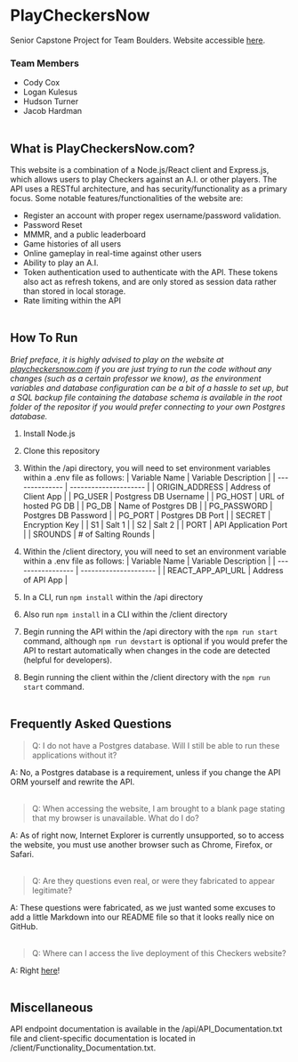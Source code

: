 # PlayCheckersNow

Senior Capstone Project for Team Boulders.
Website accessible [here](https://playcheckersnow.com/).

### Team Members
- Cody Cox
- Logan Kulesus
- Hudson Turner
- Jacob Hardman
<br></br>

## What is PlayCheckersNow.com?
This website is a combination of a Node.js/React client and Express.js, which allows users to play Checkers against an A.I. or other players. The API uses a RESTful architecture, and has security/functionality as a primary focus. Some notable features/functionalities of the website are:
- Register an account with proper regex username/password validation.
- Password Reset
- MMMR, and a public leaderboard
- Game histories of all users
- Online gameplay in real-time against other users
- Ability to play an A.I.
- Token authentication used to authenticate with the API. These tokens also act as refresh tokens, and are only stored as session data rather than stored in local storage.
- Rate limiting within the API
<br></br>

## How To Run

*Brief preface, it is highly advised to play on the website at [playcheckersnow.com](https://playcheckersnow.com/) if you are just trying to run the code without any changes (such as a certain professor we know), as the environment variables and database configuration can be a bit of a hassle to set up, but a SQL backup file containing the database schema is available in the root folder of the repositor if you would prefer connecting to your own Postgres database.*

1. Install Node.js
2. Clone this repository
3. Within the /api directory, you will need to set environment variables within a .env file as follows:
   | Variable Name  | Variable Description  |
   | -------------- | --------------------- |
   | ORIGIN_ADDRESS | Address of Client App |
   | PG_USER        | Postgress DB Username |
   | PG_HOST        | URL of hosted PG DB   |
   | PG_DB          | Name of Postgres DB   |
   | PG_PASSWORD    | Postgres DB Password  |
   | PG_PORT        | Postgres DB Port      |
   | SECRET         | Encryption Key        |
   | S1             | Salt 1                |
   | S2             | Salt 2                |
   | PORT           | API Application Port  |
   | SROUNDS        | # of Salting Rounds   |

4. Within the /client directory, you will need to set an environment variable within a .env file as follows:
   | Variable Name     | Variable Description  |
   | ----------------- | --------------------- |
   | REACT_APP_API_URL | Address of API App    |

5. In a CLI, run `npm install` within the /api directory
6. Also run `npm install` in a CLI within the /client directory
7. Begin running the API within the /api directory with the `npm run start` command, although `npm run devstart` is optional if you would prefer the API to restart automatically when changes in the code are detected (helpful for developers).
8. Begin running the client within the /client directory with the `npm run start` command.
<br></br>

## Frequently Asked Questions
>Q: I do not have a Postgres database. Will I still be able to run these applications without it?

A: No, a Postgres database is a requirement, unless if you change the API ORM yourself and rewrite the API.
<br></br>

>Q: When accessing the website, I am brought to a blank page stating that my browser is unavailable. What do I do?

A: As of right now, Internet Explorer is currently unsupported, so to access the website, you must use another browser such as Chrome, Firefox, or Safari.
<br></br>

>Q: Are they questions even real, or were they fabricated to appear legitimate?

A: These questions were fabricated, as we just wanted some excuses to add a little Markdown into our README file so that it looks really nice on GitHub.
<br></br>

>Q: Where can I access the live deployment of this Checkers website?

A: Right [here](https://playcheckersnow.com/)!
<br></br>

## Miscellaneous
API endpoint documentation is available in the /api/API_Documentation.txt file and client-specific documentation is located in /client/Functionality_Documentation.txt.
<br></br>
